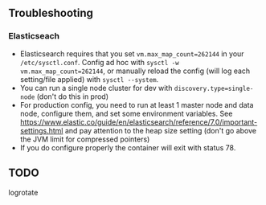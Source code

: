
## Troubleshooting

### Elasticseach
- Elasticsearch requires that you set `vm.max_map_count=262144` in your `/etc/sysctl.conf`. Config ad hoc with `sysctl -w vm.max_map_count=262144`, or manually reload the config (will log each setting/file applied) with `sysctl --system`.
- You can run a single node cluster for dev with `discovery.type=single-node` (don't do this in prod)
- For production config, you need to run at least 1 master node and data node, configure them, and set some environment variables. See https://www.elastic.co/guide/en/elasticsearch/reference/7.0/important-settings.html and pay attention to the heap size setting (don't go above the JVM limit for compressed pointers)
- If you do configure properly the container will exit with status 78.


## TODO
logrotate
